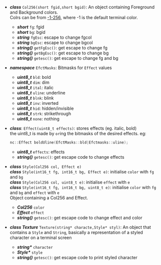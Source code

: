 - ***class*** `Col256(short fgid,short bgid)`: An object containing Foreground and Background colors.  
  Colrs can be from [-1-256](https://upload.wikimedia.org/wikipedia/commons/1/15/Xterm_256color_chart.svg), where -1 is the default terminal color.
  - ***short*** `fg`: fgid
  - ***short*** `bg`: bgid
  - ***string*** `fgEsc`: escape to change fgcol
  - ***string*** `bgEsc`: escape to change bgcol
  - ***string()*** `getFgEsc()`: get escape to change fg
  - ***string()*** `getBgEsc()`: get escape to change bg
  - ***string()*** `getesc()`: get escape to change fg and bg

- ***namespace*** `EfctMasks`: Bitmasks for `Effect` values
  - ***uint8_t*** `bld`: bold
  - ***uint8_t*** `dim`: dim
  - ***uint8_t*** `ital`: italic
  - ***uint8_t*** `uline`: underline
  - ***uint8_t*** `blnk`: blink
  - ***uint8_t*** `inv`: inverted
  - ***uint8_t*** `hid`: hidden/invisible
  - ***uint8_t*** `strk`: strikethrough
  - ***uint8_t*** `none`: nothing

- ***class***: `Effect(uint8_t effects)`: stores effects (eg. italic, bold)  
  the uint8_t is made by `or`ing the bitmasks of the desired effects. eg: 
  ```c++
  nc::Effect boldUline(EfctMasks::bld|Efctmasks::uline);
  ```  
  - ***uint8_t*** `effects`: effects
  - ***string()*** `getesc()`: get escape code to change effects

- ***class*** `Style(Col256 col, Effect e)`  
  ***class*** `Style(int16_t fg, int16_t bg, Effect e)`: initialise `color` with `fg` and `bg`  
  ***class*** `Style(Col256 col, uint8_t e)`: initialise `effect` with `e`  
  ***class*** `Style(int16_t fg, int16_t bg, uint8_t e)`: initialise `color` with `fg` and `bg` and `effect` with `e`  
  Object containing a Col256 and Effect.
  - ***Col256*** `color`
  - ***Effect*** `effect`
  - ***string()*** `getesc()`: get escape code to change effect and color

- ***class Texture*** `Texture(string* characte,Style* styl)`: An object that contains a `Style` and `String`, basically a representation of a styled character on a terminal screen
  - ***string\**** `character`
  - ***Style\**** `style`
  - ***string()*** `getesc()`: get escape code to print styled character
